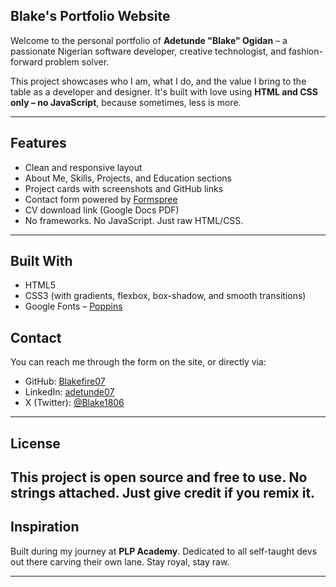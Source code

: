 ## Blake's Portfolio Website

Welcome to the personal portfolio of **Adetunde "Blake" Ogidan** – a passionate Nigerian software developer, creative technologist, and fashion-forward problem solver.

This project showcases who I am, what I do, and the value I bring to the table as a developer and designer. It's built with love using **HTML and CSS only – no JavaScript**, because sometimes, less is more.

---

##  Features

-  Clean and responsive layout
-  About Me, Skills, Projects, and Education sections
-  Project cards with screenshots and GitHub links
-  Contact form powered by [Formspree](https://formspree.io)
-  CV download link (Google Docs PDF)
- No frameworks. No JavaScript. Just raw HTML/CSS.

---

##  Built With

- HTML5
- CSS3 (with gradients, flexbox, box-shadow, and smooth transitions)
- Google Fonts – [Poppins](https://fonts.google.com/specimen/Poppins)


## Contact

You can reach me through the form on the site, or directly via:

- GitHub: [Blakefire07](https://github.com/Blakefire07)
- LinkedIn: [adetunde07](https://www.linkedin.com/in/adetunde07)
- X (Twitter): [@Blake1806](https://x.com/Blake1806)

---

##  License

This project is open source and free to use. No strings attached. Just give credit if you remix it. 
---

##  Inspiration

Built during my journey at **PLP Academy**. Dedicated to all self-taught devs out there carving their own lane. Stay royal, stay raw.

---

